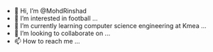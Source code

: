 - 👋 Hi, I’m @MohdRinshad
- 👀 I’m interested in football ...
- 🌱 I’m currently learning computer science engineering at Kmea ...
- 💞️ I’m looking to collaborate on ...
- 📫 How to reach me ...

<!---
MohdRinshad/MohdRinshad is a ✨ special ✨ repository because its `README.md` (this file) appears on your GitHub profile.
You can click the Preview link to take a look at your changes.
--->
